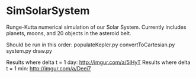 # SimSolarSystem

Runge-Kutta numerical simulation of our Solar System.
Currently includes planets, moons, and 20 objects in the asteroid belt.

Should be run in this order:
  populateKepler.py
  convertToCartesian.py
  system.py
  draw.py

Results where delta t = 1 day: http://imgur.com/a/5lHyT
Results where delta t = 1 min: http://imgur.com/a/Deei7
